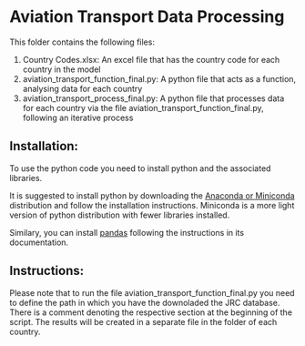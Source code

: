  # Aviation Transport Data Processing

This folder contains the following files:
1) Country Codes.xlsx: An excel file that has the country code for each country in the model
2) aviation_transport_function_final.py: A python file that acts as a function, analysing data for each country
3) aviation_transport_process_final.py: A python file that processes data for each country via the file aviation_transport_function_final.py, following an iterative process

## Installation:

To use the python code you need to install python and the associated libraries.

It is suggested to install python by downloading the [Anaconda or Miniconda]([url](https://www.anaconda.com/download)) distribution and follow the installation instructions. Miniconda is a more light version of python distribution with fewer libraries installed.

Similary, you can install [pandas]([url](https://pandas.pydata.org/docs/)) following the instructions in its documentation.

## Instructions:

Please note that to run the file aviation_transport_function_final.py you need to define the path in which you have the downoladed the JRC database. There is a comment denoting the respective section at the beginning of the script. The results will be created in a separate file in the folder of each country.

